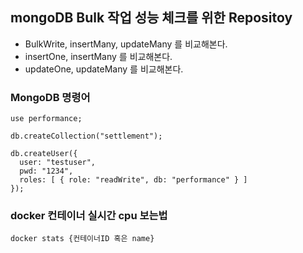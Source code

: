## mongoDB Bulk 작업 성능 체크를 위한 Repositoy

- BulkWrite, insertMany, updateMany 를 비교해본다.
- insertOne, insertMany 를 비교해본다.
- updateOne, updateMany 를 비교해본다.

### MongoDB 명령어
```shell
use performance;

db.createCollection("settlement");

db.createUser({
  user: "testuser",
  pwd: "1234",
  roles: [ { role: "readWrite", db: "performance" } ]
});
```

### docker 컨테이너 실시간 cpu 보는법
```shell
docker stats {컨테이너ID 혹은 name}
```
